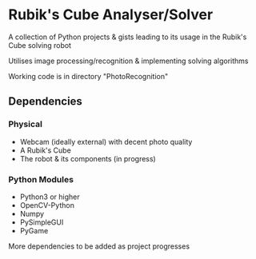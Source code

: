 # Rubik's Cube Analyser/Solver
A collection of Python projects & gists leading to its usage in the Rubik's Cube solving robot

Utilises image processing/recognition & implementing solving algorithms

Working code is in directory "PhotoRecognition"

## Dependencies
### Physical
- Webcam (ideally external) with decent photo quality
- A Rubik's Cube
- The robot & its components (in progress)
### Python Modules
- Python3 or higher
- OpenCV-Python
- Numpy
- PySimpleGUI
- PyGame

More dependencies to be added as project progresses